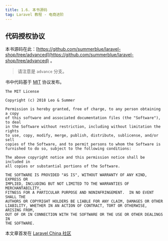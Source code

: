 ```yaml
---
title: 1.6. 本书源码
tag: Laravel 教程 - 电商进阶
---
```


代码授权协议
------

本书源码在此：[https://github.com/summerblue/laravel-shop/tree/advanced](https://github.com/summerblue/laravel-shop/tree/advanced) 。

> 请注意是 `advance` 分支。

书中代码基于 [MIT](http://opensource.org/licenses/MIT) 协议发布。

    The MIT License
    
    Copyright (c) 2018 Leo & Summer
    
    Permission is hereby granted, free of charge, to any person obtaining a copy
    of this software and associated documentation files (the "Software"), to deal
    in the Software without restriction, including without limitation the rights
    to use, copy, modify, merge, publish, distribute, sublicense, and/or sell
    copies of the Software, and to permit persons to whom the Software is
    furnished to do so, subject to the following conditions:
    
    The above copyright notice and this permission notice shall be included in
    all copies or substantial portions of the Software.
    
    THE SOFTWARE IS PROVIDED "AS IS", WITHOUT WARRANTY OF ANY KIND, EXPRESS OR
    IMPLIED, INCLUDING BUT NOT LIMITED TO THE WARRANTIES OF MERCHANTABILITY,
    FITNESS FOR A PARTICULAR PURPOSE AND NONINFRINGEMENT.  IN NO EVENT SHALL THE
    AUTHORS OR COPYRIGHT HOLDERS BE LIABLE FOR ANY CLAIM, DAMAGES OR OTHER
    LIABILITY, WHETHER IN AN ACTION OF CONTRACT, TORT OR OTHERWISE, ARISING FROM,
    OUT OF OR IN CONNECTION WITH THE SOFTWARE OR THE USE OR OTHER DEALINGS IN
    THE SOFTWARE.

本文章首发在 [Laravel China 社区](https://laravel-china.org/)